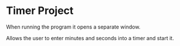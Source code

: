 # Timer Project

When running the program it opens a separate window.

Allows the user to enter minutes and seconds into a timer and start it.
